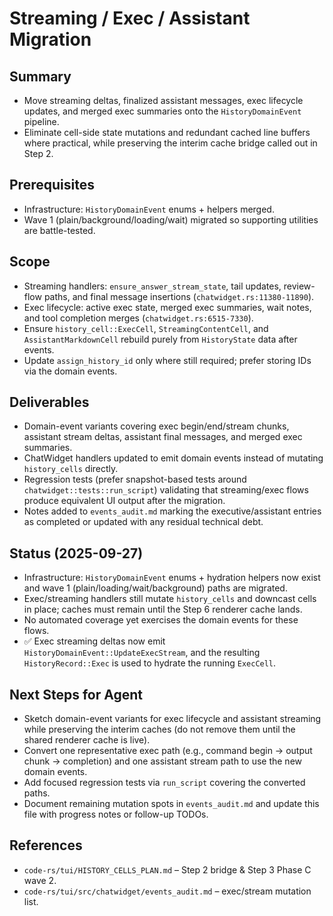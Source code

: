 # Streaming / Exec / Assistant Migration

## Summary
- Move streaming deltas, finalized assistant messages, exec lifecycle updates,
  and merged exec summaries onto the `HistoryDomainEvent` pipeline.
- Eliminate cell-side state mutations and redundant cached line buffers where
  practical, while preserving the interim cache bridge called out in Step 2.

## Prerequisites
- Infrastructure: `HistoryDomainEvent` enums + helpers merged.
- Wave 1 (plain/background/loading/wait) migrated so supporting utilities are
  battle-tested.

## Scope
- Streaming handlers: `ensure_answer_stream_state`, tail updates, review-flow
  paths, and final message insertions (`chatwidget.rs:11380-11890`).
- Exec lifecycle: active exec state, merged exec summaries, wait notes, and
  tool completion merges (`chatwidget.rs:6515-7330`).
- Ensure `history_cell::ExecCell`, `StreamingContentCell`, and
  `AssistantMarkdownCell` rebuild purely from `HistoryState` data after events.
- Update `assign_history_id` only where still required; prefer storing IDs via
  the domain events.

## Deliverables
- Domain-event variants covering exec begin/end/stream chunks, assistant stream
  deltas, assistant final messages, and merged exec summaries.
- ChatWidget handlers updated to emit domain events instead of mutating
  `history_cells` directly.
- Regression tests (prefer snapshot-based tests around
  `chatwidget::tests::run_script`) validating that streaming/exec flows produce
  equivalent UI output after the migration.
- Notes added to `events_audit.md` marking the executive/assistant entries as
  completed or updated with any residual technical debt.

## Status (2025-09-27)
- Infrastructure: `HistoryDomainEvent` enums + hydration helpers now exist and
  wave 1 (plain/loading/wait/background) paths are migrated.
- Exec/streaming handlers still mutate `history_cells` and downcast cells in
  place; caches must remain until the Step 6 renderer cache lands.
- No automated coverage yet exercises the domain events for these flows.
- ✅ Exec streaming deltas now emit `HistoryDomainEvent::UpdateExecStream`, and
  the resulting `HistoryRecord::Exec` is used to hydrate the running `ExecCell`.

## Next Steps for Agent
- Sketch domain-event variants for exec lifecycle and assistant streaming while
  preserving the interim caches (do not remove them until the shared renderer
  cache is live).
- Convert one representative exec path (e.g., command begin → output chunk →
  completion) and one assistant stream path to use the new domain events.
- Add focused regression tests via `run_script` covering the converted paths.
- Document remaining mutation spots in `events_audit.md` and update this file
  with progress notes or follow-up TODOs.

## References
- `code-rs/tui/HISTORY_CELLS_PLAN.md` – Step 2 bridge & Step 3 Phase C wave 2.
- `code-rs/tui/src/chatwidget/events_audit.md` – exec/stream mutation list.
